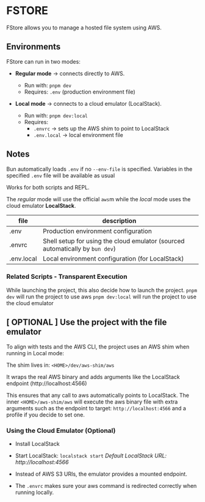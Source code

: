 # FSTORE
FStore allows you to manage a hosted file system using AWS.

## Environments
FStore can run in two modes:

- **Regular mode** → connects directly to AWS.

    - Run with: `pnpm dev`
    - Requires: `.env` (production environment file)

- **Local mode** → connects to a cloud emulator (LocalStack).

    - Run with: `pnpm dev:local`
    - Requires: 
        - `.envrc` → sets up the AWS shim to point to LocalStack
        - `.env.local` → local environment file


## Notes
Bun automatically loads `.env` if no `--env-file` is specified.
Variables in the specified `.env` file will be available as usual

Works for both scripts and REPL.

The *regular* mode will use the official `aws`m
while the *local* mode uses the cloud emulator **LocalStack**.


| file | description |
|------|-------------|
| .env | Production environment configuration |
| .envrc |  Shell setup for using the cloud emulator (sourced automatically by `bun dev`) |
| .env.local | Local environment configuration (for LocalStack) |

### Related Scripts - Transparent Execution
While launching the project, this also decide how to launch the project.
`pnpm dev` will run the project to use aws
`pnpm dev:local` will run the project to use the cloud emulator


## [ OPTIONAL ] Use the project with the file emulator
To align with tests and the AWS CLI, the project uses an AWS shim when running in Local mode:

The shim lives in: `<HOME>/dev/aws-shim/aws`

It wraps the real AWS binary and adds arguments like the LocalStack endpoint (http://localhost:4566)

This ensures that any call to aws automatically points to LocalStack.
The inner `<HOME>/aws-shim/aws` will execute the aws binary file with extra arguments such as the endpoint to target: `http://localhost:4566` and a profile if you decide to set one.

### Using the Cloud Emulator (Optional)

- Install LocalStack

- Start LocalStack: `localstack start`
*Default LocalStack URL: http://localhost:4566*

- Instead of AWS S3 URIs, the emulator provides a mounted endpoint.

- The `.envrc` makes sure your aws command is redirected correctly when running locally.